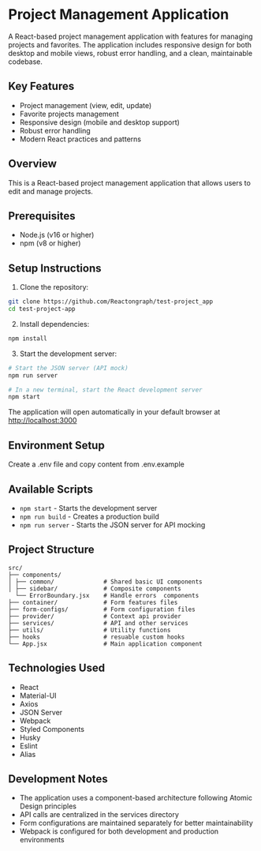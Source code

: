 # Project Management Application

A React-based project management application with features for managing projects and favorites. The application includes responsive design for both desktop and mobile views, robust error handling, and a clean, maintainable codebase.

## Key Features

- Project management (view, edit, update)
- Favorite projects management
- Responsive design (mobile and desktop support)
- Robust error handling
- Modern React practices and patterns

## Overview

This is a React-based project management application that allows users to edit and manage projects.

## Prerequisites

- Node.js (v16 or higher)
- npm (v8 or higher)

## Setup Instructions

1. Clone the repository:

```bash
git clone https://github.com/Reactongraph/test-project_app
cd test-project-app
```

2. Install dependencies:

```bash
npm install
```

3. Start the development server:

```bash
# Start the JSON server (API mock)
npm run server

# In a new terminal, start the React development server
npm start
```

The application will open automatically in your default browser at <http://localhost:3000>

## Environment Setup

Create a .env file and copy content from .env.example

## Available Scripts

- `npm start` - Starts the development server
- `npm run build` - Creates a production build
- `npm run server` - Starts the JSON server for API mocking

## Project Structure

```
src/
├── components/
│ ├── common/              # Shared basic UI components
│ ├── sidebar/             # Composite components
  └── ErrorBoundary.jsx    # Handle errors  components
├── container/             # Form features files
├── form-configs/          # Form configuration files
├── provider/              # Context api provider
├── services/              # API and other services
├── utils/                 # Utility functions
├── hooks                  # resuable custom hooks
└── App.jsx                # Main application component
```

## Technologies Used

- React
- Material-UI
- Axios
- JSON Server
- Webpack
- Styled Components
- Husky
- Eslint
- Alias

## Development Notes

- The application uses a component-based architecture following Atomic Design principles
- API calls are centralized in the services directory
- Form configurations are maintained separately for better maintainability
- Webpack is configured for both development and production environments
